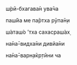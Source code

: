 ш́рӣ-бхагава̄н ува̄ча

паш́йа ме па̄ртха рӯпа̄н̣и

ш́аташ́о ’тха сахасраш́ах̣

на̄на̄-видха̄ни дивйа̄ни

на̄на̄-варн̣а̄кр̣тӣни ча